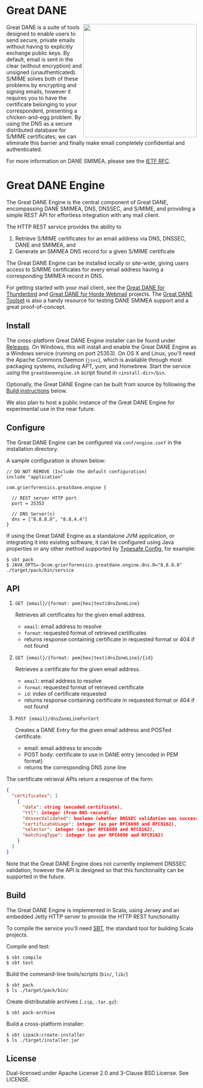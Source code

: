 # Great DANE

<img src="https://tools.greatdanenow.com/GreatDaneLogo3.0_wTagline_WEB.png" align="right" width="300" />

Great DANE is a suite of tools designed to enable users to send secure, private emails without having to explicitly exchange public keys. By default, email is sent in the clear (without encryption) and unsigned (unauthenticated). S/MIME solves both of these problems by encrypting and signing emails, however it requires you to have the certificate belonging to your correspondent, presenting a chicken-and-egg problem. By using the DNS as a secure distributed database for S/MIME certificates, we can eliminate this barrier and finally make email completely confidential and authenticated.

For more information on DANE SMIMEA, please see the [IETF RFC](https://tools.ietf.org/html/rfc8162).

# Great DANE Engine

The Great DANE Engine is the central component of Great DANE, encompassing DANE SMIMEA, DNS, DNSSEC, and S/MIME, and providing a simple REST API for effortless integration with any mail client.

The HTTP REST service provides the ability to

1. Retrieve S/MIME certificates for an email address via DNS, DNSSEC, DANE and SMIMEA, and
2. Generate an SMIMEA DNS record for a given S/MIME certificate

The Great DANE Engine can be installed locally or site-wide, giving users access to S/MIME certificates
for every email address having a corresponding SMIMEA record in DNS.

For getting started with your mail client, see the [Great DANE for Thunderbird](https://github.com/grierforensics/Great-DANE-Thunderbird) and [Great DANE for Horde Webmail](https://github.com/grierforensics/Great-DANE-Horde-Webmail) projects. The [Great DANE Toolset](https://github.com/grierforensics/Great-DANE-Toolset) is also a handy resource for testing DANE SMIMEA support and a great proof-of-concept.

## Install

The cross-platform Great DANE Engine installer can be found under [Releases](https://github.com/grierforensics/Great-DANE-Engine/releases).
On Windows, this will install and enable the Great DANE Engine as a Windows service (running on port 25353).
On OS X and Linux, you'll need the Apache Commons Daemon (`jsvc`), which is available through most packaging systems, including APT, yum, and Homebrew. Start the service using the `greatdaneengine.sh` script found in `<install-dir>/bin`.

Optionally, the Great DANE Engine can be built from source by following the [Build instructions](#build) below.

We also plan to host a public instance of the Great DANE Engine for experimental use in the near future.

## Configure

The Great DANE Engine can be configured via `conf/engine.conf` in the installation directory.

A sample configuration is shown below:

```
// DO NOT REMOVE (Include the default configuration)
include "application"

com.grierforensics.greatdane.engine {

  // REST server HTTP port
  port = 25353

  // DNS Server(s)
  dns = ["8.8.8.8", "8.8.4.4"]
}
```

If using the Great DANE Engine as a standalone JVM application, or integrating it into existing software, it can be configured using Java properties or any other method supported by [Typesafe Config](https://github.com/typesafehub/config#standard-behavior), for example:

```
$ sbt pack
$ JAVA_OPTS=-Dcom.grierforensics.greatdane.engine.dns.0="8.8.8.8" ./target/pack/bin/service
```

## API

1. `GET {email}/{format: pem|hex|text|dnsZoneLine}`

    Retrieves all certificates for the given email address.
    - `email`: email address to resolve
    - `format`: requested format of retrieved certificates
    - returns response containing certificate in requested format or 404 if not found

2. `GET {email}/{format: pem|hex|text|dnsZoneLine}/{id}`

    Retrieves a certificate for the given email address.
    - `email`: email address to resolve
    - `format`: requested format of retrieved certificate
    - `id`: index of certificate requested
    - returns response containing certificate in requested format or 404 if not found

3. `POST {email}/dnsZoneLineForCert`

    Creates a DANE Entry for the given email address and POSTed certificate.
    - email: email address to encode
    - POST body: certificate to use in DANE entry (encoded in PEM format)
    - returns the corresponding DNS zone line

The certificate retrieval APIs return a response of the form:

```json
{
  "certificates": [
    {
      "data": string (encoded certificate),
      "ttl": integer (from DNS record),
      "dnssecValidated": boolean (whether DNSSEC validation was successful),
      "certificateUsage": integer (as per RFC6698 and RFC8162),
      "selector": integer (as per RFC6698 and RFC8162),
      "matchingType": integer (as per RFC6698 and RFC8162)
    }
  ]
}
```

Note that the Great DANE Engine does not currently implement DNSSEC validation, however the API is designed so that this functionality can be supported in the future.

## Build

The Great DANE Engine is implemented in Scala, using Jersey and an embedded Jetty HTTP server to provide the HTTP REST functionality.

To compile the service you'll need [SBT](http://www.scala-sbt.org/), the standard tool for building Scala projects.

Compile and test:

```
$ sbt compile
$ sbt test
```

Build the command-line tools/scripts (`bin/`, `lib/`)

```
$ sbt pack
$ ls ./target/pack/bin/
```

Create distributable archives (`.zip`, `.tar.gz`):

```
$ sbt pack-archive
```

Build a cross-platform installer:

```
$ sbt izpack:create-installer
$ ls ./target/installer.jar
```

## License

Dual-licensed under Apache License 2.0 and 3-Clause BSD License. See LICENSE.
